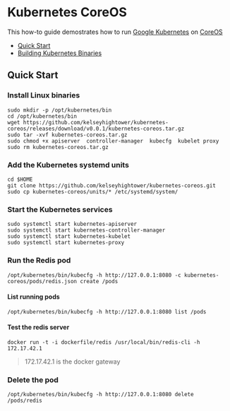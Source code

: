 # Kubernetes CoreOS

This how-to guide demostrates how to run [Google Kubernetes](https://github.com/GoogleCloudPlatform/kubernetes) on [CoreOS](https://coreos.com)

- [Quick Start](#quick-start)
- [Building Kubernetes Binaries](docs/build.md)

## Quick Start

### Install Linux binaries

```
sudo mkdir -p /opt/kubernetes/bin
cd /opt/kubernetes/bin
wget https://github.com/kelseyhightower/kubernetes-coreos/releases/download/v0.0.1/kubernetes-coreos.tar.gz
sudo tar -xvf kubernetes-coreos.tar.gz
sudo chmod +x apiserver  controller-manager  kubecfg  kubelet proxy
sudo rm kubernetes-coreos.tar.gz
```

### Add the Kubernetes systemd units

```
cd $HOME
git clone https://github.com/kelseyhightower/kubernetes-coreos.git
sudo cp kubernetes-coreos/units/* /etc/systemd/system/
```

### Start the Kubernetes services

```
sudo systemctl start kubernetes-apiserver
sudo systemctl start kubernetes-controller-manager
sudo systemctl start kubernetes-kubelet
sudo systemctl start kubernetes-proxy
```

### Run the Redis pod

```
/opt/kubernetes/bin/kubecfg -h http://127.0.0.1:8080 -c kubernetes-coreos/pods/redis.json create /pods
```

#### List running pods

```
/opt/kubernetes/bin/kubecfg -h http://127.0.0.1:8080 list /pods
```

#### Test the redis server

```
docker run -t -i dockerfile/redis /usr/local/bin/redis-cli -h 172.17.42.1
```

> 172.17.42.1 is the docker gateway

### Delete the pod

```
/opt/kubernetes/bin/kubecfg -h http://127.0.0.1:8080 delete /pods/redis
```
